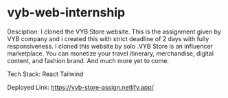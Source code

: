 # vyb-web-internship
Desciption: 
I cloned the VYB Store website. This is the assignment given by VYB company and i created this with strict deadline of 2 days with fully responsiveness. I cloned this website by solo .VYB Store is an influencer marketplace. You can monetize your travel itinerary, merchandise, digital content, and fashion brand. And much more yet to come.

Tech Stack: 
React
Tailwind

Deployed Link: https://vyb-store-assign.netlify.app/
